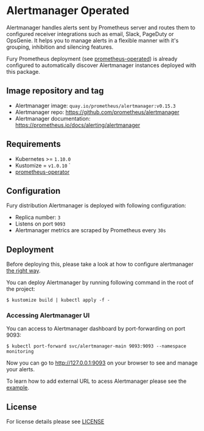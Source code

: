 # Alertmanager Operated

Alertmanager handles alerts sent by Prometheus server and routes them to
configured receiver integrations such as email, Slack, PageDuty or OpsGenie. It
helps you to manage alerts in a flexible manner with it's grouping, inhibition
and silencing features.

Fury Prometheus deployment (see [prometheus-operated](../prometheus-operated))
is already configured to automatically discover Alertmanager instances deployed
with this package.


## Image repository and tag

* Alertmanager image: `quay.io/prometheus/alertmanager:v0.15.3`
* Alertmanager repo: https://github.com/prometheus/alertmanager
* Alertmanager documentation: https://prometheus.io/docs/alerting/alertmanager


## Requirements

- Kubernetes >= `1.10.0`
- Kustomize  = `v1.0.10`
`
- [prometheus-operator](../prometheus-operator)


## Configuration

Fury distribution Alertmanager is deployed with following configuration:
- Replica number: `3`
- Listens on port `9093`
- Alertmanager metrics are scraped by Prometheus every `30s`


## Deployment

Before deploying this, please take a look at how to configure alertmanager [the
right way](../../examples/alertmanger-configuration).

You can deploy Alertmanager by running following command in the root of the
project:

```shell
$ kustomize build | kubectl apply -f -
```


### Accessing Alertmanager UI

You can access to Alertmanager dashboard by port-forwarding on port 9093:

```shell
$ kubectl port-forward svc/alertmanager-main 9093:9093 --namespace monitoring
```

Now you can go to http://127.0.0.1:9093 on your browser to see and manage your
alerts.

To learn how to add external URL to acess Alertmanager please see the
[example](../../examples/prometheus-alertmanager-externalUrl).


## License

For license details please see [LICENSE](https://sighup.io/fury/license)
